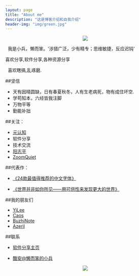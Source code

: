 ```yaml
---
layout: page
title: "About me"
description: "这是博客介绍和自我介绍"
header-img: "img/green.jpg"
---
```



<center>
    <p><img src="http://img2.touxiang.cn/file/20160125/93e998bc10a9f02b91dea30d1ed6d4bf.jpg" align="center"></p>
</center>

   我是小兵，懒而笨。'涉猎广泛，少有精专；思维敏捷，反应迟钝'   
     
   喜欢分享,软件分享,各种资源分享
   
   喜欢瞎搞,乱琢磨.
   
   
##坚信


- 天有因晴圆缺，日有春夏秋冬，人有生老病死，物有成住坏空.
- 学苟知本，六经皆我注脚 
- 万物平等
- 勤能补拙

##关注：


- [元认知](http://www.mesule.com/)
- 软件分享
- 技术交流
- [阳志平](http://www.yangzhiping.com/)
- [ZoomQuiet](http://blog.zoomquiet.io/)


##代表作：

- [《24款最值得推荐的中文字体》](http://cnfeat.com/blog/2015/05/22/a-24-chinese-fonts/)

- [《世界并非如你所见——用可供性来发现更大的世界》](http://cnfeat.com/blog/2015/05/01/affordance/)


##我的朋友们

- [YiLee](http://yilee.me)
- [Caos](http://caos.me)
- [BuzhiNote](http://BuzhiNote.com)
- [Azeril](http://azeril.me)

##联系

- [软件分享主页](http://xiaobing211314.ys168.com/)

- [酷安@懒而笨的小兵](https://www.coolapk.com/u/849427)




<center>
    <p><img src="http://i173.photobucket.com/albums/w63/cnfeat/2015-08-29-2_zpsqj7po8eo.png" align="center"></p>
</center>






